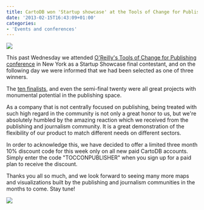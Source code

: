```yaml
---
title: CartoDB won 'Startup showcase' at the Tools of Change for Publishing conference
date: '2013-02-15T16:43:09+01:00'
categories:
- 'Events and conferences'
---
```


<img src="http://cartodb.s3.amazonaws.com/tumblr/posts/orelly2.png"/>

This past Wednesday we attended <a href="https://www.google.com/search?q=O'Reilly's+Tools+of+Change+for+Publishing&amp;aq=f&amp;oq=O'Reilly's+Tools+of+Change+for+Publishing&amp;aqs=chrome.0.57j0l3.255&amp;sourceid=chrome&amp;ie=UTF-8">O'Reilly's Tools of Change for Publishing conference</a> in New York as a Startup Showcase final contestant, and on the following day we were informed that we had been selected as one of three winners. 

The <a href="http://www.toccon.com/toc2013/public/schedule/detail/27033">ten finalists</a>, and even the semi-final twenty were all great projects with monumental potential in the publishing space. 

As a company that is not centrally focused on publishing, being treated with such high regard in the community is not only a great honor to us, but we're absolutely humbled by the amazing reaction which we received from the publishing and journalism community. It is a great demonstration of the flexibility of our product to match different needs on different sectors.

In order to acknowledge this, we have decided to offer a limited three month 10% discount code for this week only on all new paid CartoDB accounts. Simply enter the code "TOCCONPUBLISHER" when you sign up for a paid plan to receive the discount. 

Thanks you all so much, and we look forward to seeing many more maps and visualizations built by the publishing and journalism communities in the months to come. Stay tune!

<img src="http://media.tumblr.com/bb30ac81926c7114214e29bb6f3920bb/tumblr_inline_mi9knnWhTl1qz4rgp.png"/>
